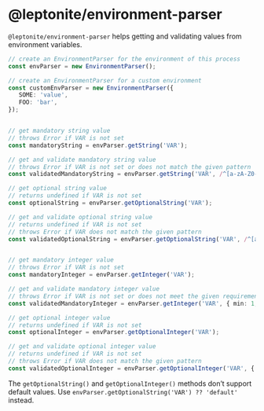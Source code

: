 @leptonite/environment-parser
=============================

`@leptonite/environment-parser` helps getting and validating values from environment variables.

```typescript
// create an EnvironmentParser for the environment of this process
const envParser = new EnvironmentParser();

// create an EnvironmentParser for a custom environment
const customEnvParser = new EnvironmentParser({
   SOME: 'value',
   FOO: 'bar',
});


// get mandatory string value
// throws Error if VAR is not set
const mandatoryString = envParser.getString('VAR');

// get and validate mandatory string value
// throws Error if VAR is not set or does not match the given pattern
const validatedMandatoryString = envParser.getString('VAR', /^[a-zA-Z0-9]{10,20}$/u);

// get optional string value
// returns undefined if VAR is not set
const optionalString = envParser.getOptionalString('VAR');

// get and validate optional string value
// returns undefined if VAR is not set
// throws Error if VAR does not match the given pattern
const validatedOptionalString = envParser.getOptionalString('VAR', /^[a-zA-Z0-9]{10,20}$/u);


// get mandatory integer value
// throws Error if VAR is not set
const mandatoryInteger = envParser.getInteger('VAR');

// get and validate mandatory integer value
// throws Error if VAR is not set or does not meet the given requirements
const validatedMandatoryInteger = envParser.getInteger('VAR', { min: 1, max: 999 });

// get optional integer value
// returns undefined if VAR is not set
const optionalInteger = envParser.getOptionalInteger('VAR');

// get and validate optional integer value
// returns undefined if VAR is not set
// throws Error if VAR does not match the given pattern
const validatedOptionalInteger = envParser.getOptionalInteger('VAR', { min: 1, max: 999 });
```

The `getOptionalString()` and `getOptionalInteger()` methods don’t support default values. Use `envParser.getOptionalString('VAR') ?? 'default'` instead.

